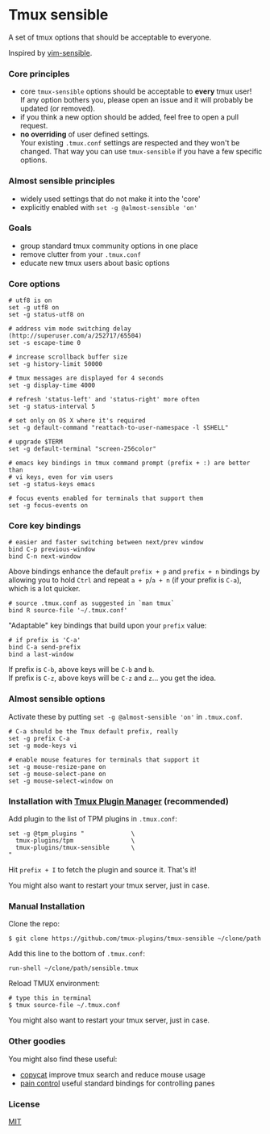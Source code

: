 # Tmux sensible

A set of tmux options that should be acceptable to everyone.

Inspired by [vim-sensible](https://github.com/tpope/vim-sensible).

### Core principles

- core `tmux-sensible` options should be acceptable to **every** tmux user!<br/>
  If any option bothers you, please open an issue and it will probably be
  updated (or removed).
- if you think a new option should be added, feel free to open a pull request.
- **no overriding** of user defined settings.<br/>
  Your existing `.tmux.conf` settings are respected and they won't be changed.
  That way you can use `tmux-sensible` if you have a few specific options.

### Almost sensible principles

- widely used settings that do not make it into the 'core'
- explicitly enabled with `set -g @almost-sensible 'on'`

### Goals

- group standard tmux community options in one place
- remove clutter from your `.tmux.conf`
- educate new tmux users about basic options

### Core options

    # utf8 is on
    set -g utf8 on
    set -g status-utf8 on

    # address vim mode switching delay (http://superuser.com/a/252717/65504)
    set -s escape-time 0

    # increase scrollback buffer size
    set -g history-limit 50000

    # tmux messages are displayed for 4 seconds
    set -g display-time 4000

    # refresh 'status-left' and 'status-right' more often
    set -g status-interval 5

    # set only on OS X where it's required
    set -g default-command "reattach-to-user-namespace -l $SHELL"

    # upgrade $TERM
    set -g default-terminal "screen-256color"

    # emacs key bindings in tmux command prompt (prefix + :) are better than
    # vi keys, even for vim users
    set -g status-keys emacs

    # focus events enabled for terminals that support them
    set -g focus-events on

### Core key bindings

    # easier and faster switching between next/prev window
    bind C-p previous-window
    bind C-n next-window

Above bindings enhance the default `prefix + p` and `prefix + n` bindings by
allowing you to hold `Ctrl` and repeat `a + p`/`a + n` (if your prefix is
`C-a`), which is a lot quicker.

    # source .tmux.conf as suggested in `man tmux`
    bind R source-file '~/.tmux.conf'

"Adaptable" key bindings that build upon your `prefix` value:

    # if prefix is 'C-a'
    bind C-a send-prefix
    bind a last-window

If prefix is `C-b`, above keys will be `C-b` and `b`.<br/>
If prefix is `C-z`, above keys will be `C-z` and `z`... you get the idea.

### Almost sensible options

Activate these by putting `set -g @almost-sensible 'on'` in `.tmux.conf`.

    # C-a should be the Tmux default prefix, really
    set -g prefix C-a
    set -g mode-keys vi

    # enable mouse features for terminals that support it
    set -g mouse-resize-pane on
    set -g mouse-select-pane on
    set -g mouse-select-window on

### Installation with [Tmux Plugin Manager](https://github.com/tmux-plugins/tpm) (recommended)

Add plugin to the list of TPM plugins in `.tmux.conf`:

    set -g @tpm_plugins "             \
      tmux-plugins/tpm                \
      tmux-plugins/tmux-sensible      \
    "

Hit `prefix + I` to fetch the plugin and source it. That's it!

You might also want to restart your tmux server, just in case.

### Manual Installation

Clone the repo:

    $ git clone https://github.com/tmux-plugins/tmux-sensible ~/clone/path

Add this line to the bottom of `.tmux.conf`:

    run-shell ~/clone/path/sensible.tmux

Reload TMUX environment:

    # type this in terminal
    $ tmux source-file ~/.tmux.conf

You might also want to restart your tmux server, just in case.

### Other goodies

You might also find these useful:

- [copycat](https://github.com/tmux-plugins/tmux-copycat)
  improve tmux search and reduce mouse usage
- [pain control](https://github.com/tmux-plugins/tmux-pain-control)
  useful standard bindings for controlling panes

### License

[MIT](LICENSE.md)
